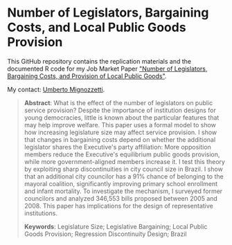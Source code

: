 # Number of Legislators, Bargaining Costs, and Local Public Goods Provision

This GitHub repository contains the replication materials and the documented R code for my Job Market Paper ["Number of Legislators, Bargaining Costs, and Provision of Local Public Goods"](https://www.dropbox.com/s/qb8to3z2vap9vrl/article.pdf).

My contact: [Umberto Mignozzetti](http://umbertomig.com).

> **Abstract**: What is the effect of the number of legislators on public service provision? Despite the importance of institution designs for young democracies, little is known about the particular features that may help improve welfare. This paper uses a formal model to show how increasing legislature size may affect service provision. I show that changes in bargaining costs depend on whether the additional legislator shares the Executive's party affiliation: More opposition members reduce the Executive's equilibrium public goods provision, while more government-aligned members increase it. I test this theory by exploiting sharp discontinuities in city council size in Brazil. I show that an additional city councilor has a 91% chance of belonging to the mayoral coalition, significantly improving primary school enrollment and infant mortality. To investigate the mechanism, I surveyed former councilors and analyzed 346,553 bills proposed between 2005 and 2008. This paper has implications for the design of representative institutions.
>
> **Keywords**: Legislature Size; Legislative Bargaining; Local Public Goods Provision; Regression Discontinuity Design; Brazil